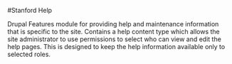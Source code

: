 #Stanford Help

Drupal Features module for providing help and maintenance information that is specific to the site. Contains a 
help content type which allows the site administrator to use permissions to select who can view and edit the help pages. This is designed to keep the help information available only to selected roles. 

